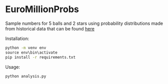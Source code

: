 # EuroMillionProbs

Sample numbers for 5 balls and 2 stars using probability distributions made from historical data that can be found [here](https://www.fdj.fr/jeux-de-tirage/euromillions-my-million/historique)

Installation:
```bat
python -m venv env
source env\bin\activate
pip install -r requirements.txt
```

Usage:
```bat
python analysis.py
```
